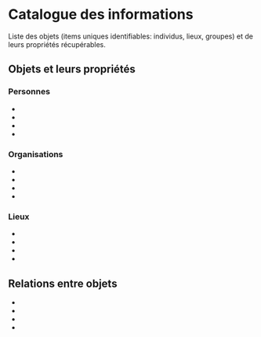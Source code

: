 # Catalogue des informations
Liste des objets (items uniques identifiables: individus, lieux, groupes) et de leurs propriétés récupérables.

## Objets et leurs propriétés
### Personnes
-
-
-
-
### Organisations
-
-
-
-
### Lieux
-
-
-
-

## Relations entre objets
-
- 
- 
-

